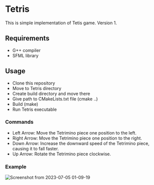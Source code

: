 # Tetris

This is simple implementation of Tetis game.
Version 1.

## Requirements

- G++ compiler
- SFML library

## Usage

- Clone this repository
- Move to Tetris directory
- Create build directory and move there
- Give path to CMakeLists.txt file (cmake ..)
- Build (make)
- Run Tetris executable

### Commands

- Left Arrow: Move the Tetrimino piece one position to the left.
- Right Arrow: Move the Tetrimino piece one position to the right.
- Down Arrow: Increase the downward speed of the Tetrimino piece, causing it to fall faster.
- Up Arrow: Rotate the Tetrimino piece clockwise.

### Example

![Screenshot from 2023-07-05 01-09-19](https://github.com/SamvelMakaryan/Games/assets/123547362/9935c342-049d-4e28-ac9a-ad91c330338d)


